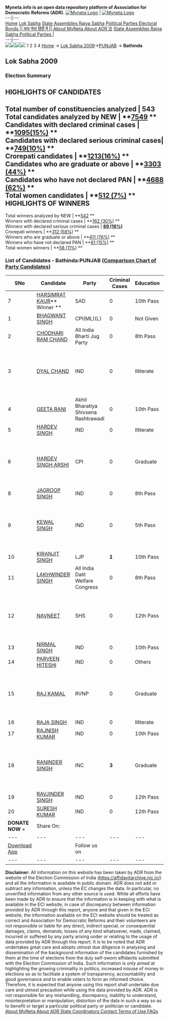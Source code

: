 **Myneta.info is an open data repository platform of Association for Democratic Reforms (ADR).**
[![Myneta Logo](https://www.myneta.info/lib/img/myneta-logo.png)](https://www.myneta.info/) | [![Myneta Logo](https://www.myneta.info/lib/img/adr-logo.png)](https://adrindia.org)  
---|---  
[Home](https://www.myneta.info/) [Lok Sabha](https://www.myneta.info/#ls "Lok Sabha") [ State Assemblies ](https://www.myneta.info/#sa "State Assemblies") [Rajya Sabha](https://www.myneta.info/#rs "Rajya Sabha") [Political Parties ](https://www.myneta.info/party "Political Parties") [ Electoral Bonds ](https://www.myneta.info/electoral_bonds "Electoral Bonds") [ || माय नेता हिंदी में || ](https://translate.google.co.in/translate?prev=hp&hl=en&js=y&u=www.myneta.info&sl=en&tl=hi&history_state0=) [ About MyNeta ](https://adrindia.org/content/about-myneta) [ About ADR ](https://adrindia.org/about-adr/who-we-are) [☰](javascript:void\(0\))
[ State Assemblies ](https://www.myneta.info/#sa "State Assemblies") [ Rajya Sabha ](https://www.myneta.info/#rs "Rajya Sabha") [ Political Parties ](https://www.myneta.info/party "Political Parties")
|   
---|---  
![](https://www.myneta.info/lib/img/banner/banner-1.png)![](https://www.myneta.info/lib/img/banner/banner-2.png)![](https://www.myneta.info/lib/img/banner/banner-3.png)![](https://www.myneta.info/lib/img/banner/banner-4.png)
1  2  3  4 
[Home](https://www.myneta.info/) → [Lok Sabha 2009](https://www.myneta.info/ls2009/)→[PUNJAB](https://www.myneta.info/ls2009/index.php?action=show_constituencies&state_id=19) → **Bathinda**
### 
## Lok Sabha 2009
###  Election Summary 
HIGHLIGHTS OF CANDIDATES  
---  
Total number of constituencies analyzed |  543   
Total candidates analyzed by NEW | **[7549](https://www.myneta.info/ls2009/index.php?action=summary&subAction=candidates_analyzed&sort=candidate#summary) **  
Candidates with declared criminal cases | **[1095(15%)](https://www.myneta.info/ls2009/index.php?action=summary&subAction=crime&sort=candidate#summary) **  
Candidates with declared serious criminal cases| **[749(10%)](https://www.myneta.info/ls2009/index.php?action=summary&subAction=serious_crime&sort=candidate#summary) **  
Crorepati candidates | **[1213(16%)](https://www.myneta.info/ls2009/index.php?action=summary&subAction=crorepati&sort=candidate#summary) **  
Candidates who are graduate or above | **[3303 (44%)](https://www.myneta.info/ls2009/index.php?action=summary&subAction=education&sort=candidate#summary) **  
Candidates who have not declared PAN | **[4688 (62%)](https://www.myneta.info/ls2009/index.php?action=summary&subAction=without_pan&sort=candidate#summary) **  
Total women candidates | **[512 (7%)](https://www.myneta.info/ls2009/index.php?action=summary&subAction=women_candidate&sort=candidate#summary) **  
HIGHLIGHTS OF WINNERS  
---  
Total winners analyzed by NEW | **[542](https://www.myneta.info/ls2009/index.php?action=summary&subAction=winner_analyzed&sort=candidate#summary) **  
Winners with declared criminal cases | **[162 (30%)](https://www.myneta.info/ls2009/index.php?action=summary&subAction=winner_crime&sort=candidate#summary) **  
Winners with declared serious criminal cases | **[89 (16%)](https://www.myneta.info/ls2009/index.php?action=summary&subAction=winner_serious_crime&sort=candidate#summary)**  
Crorepati winners | **[312 (58%)](https://www.myneta.info/ls2009/index.php?action=summary&subAction=winner_crorepati&sort=candidate#summary) **  
Winners who are graduate or above | **[411 (76%)](https://www.myneta.info/ls2009/index.php?action=summary&subAction=winner_education&sort=candidate#summary) **  
Winners who have not declared PAN | **[81 (15%)](https://www.myneta.info/ls2009/index.php?action=summary&subAction=winner_without_pan&sort=candidate#summary) **  
Total women winners | **[58 (11%)](https://www.myneta.info/ls2009/index.php?action=summary&subAction=winner_women&sort=candidate#summary) **  
### List of Candidates - Bathinda:PUNJAB ([Comparison Chart of Party Candidates](https://www.myneta.info/ls2009/comparisonchart.php?constituency_id=388))
SNo | Candidate| Party| Criminal Cases| Education| Age| Total Assets| Liabilities  
---|---|---|---|---|---|---|---  
7  | [HARSIMRAT KAUR](https://www.myneta.info/ls2009/candidate.php?candidate_id=6817)** Winner ** | SAD | 0 | 10th Pass| 42 | Rs 60,31,00,135 ~ 60 Crore+ | Rs 13,800 ~ 13 Thou+  
1  | [BHAGWANT SINGH](https://www.myneta.info/ls2009/candidate.php?candidate_id=6819) | CPI(ML)(L) | 0 | Not Given| 28 | Nil | Rs 15,000 ~ 15 Thou+  
2  | [CHODHARI RAM CHAND](https://www.myneta.info/ls2009/candidate.php?candidate_id=6837) | All India Bharti Jug Party | 0 | 8th Pass| 56 | Rs 2,12,000 ~ 2 Lacs+ | Rs 0 ~   
3  | [DYAL CHAND](https://www.myneta.info/ls2009/candidate.php?candidate_id=6838) | IND | 0 | Illiterate| 49 | ![](https://myneta.info/image_v2.php?myneta_folder=ls2009&candidate_id=6838&col=ta) | ![](https://myneta.info/image_v2.php?myneta_folder=ls2009&candidate_id=6838&col=lia)  
4  | [GEETA RANI](https://www.myneta.info/ls2009/candidate.php?candidate_id=6829) | Akhil Bharatiya Shivsena Rashtrawadi | 0 | 10th Pass| 45 | Rs 1,10,000 ~ 1 Lacs+ | Rs 0 ~   
5  | [HARDEV SINGH](https://www.myneta.info/ls2009/candidate.php?candidate_id=6851) | IND | 0 | Illiterate| 43 | Rs 1,08,800 ~ 1 Lacs+ | Rs 0 ~   
6  | [HARDEV SINGH ARSHI](https://www.myneta.info/ls2009/candidate.php?candidate_id=6813) | CPI | 0 | Graduate| 59 | ![](https://myneta.info/image_v2.php?myneta_folder=ls2009&candidate_id=6813&col=ta) | ![](https://myneta.info/image_v2.php?myneta_folder=ls2009&candidate_id=6813&col=lia)  
8  | [JAGROOP SINGH](https://www.myneta.info/ls2009/candidate.php?candidate_id=6845) | IND | 0 | 8th Pass| 37 | Rs 1,02,600 ~ 1 Lacs+ | Rs 0 ~   
9  | [KEWAL SINGH](https://www.myneta.info/ls2009/candidate.php?candidate_id=6830) | IND | 0 | 5th Pass| 52 | ![](https://myneta.info/image_v2.php?myneta_folder=ls2009&candidate_id=6830&col=ta) | ![](https://myneta.info/image_v2.php?myneta_folder=ls2009&candidate_id=6830&col=lia)  
10  | [KIRANJIT SINGH](https://www.myneta.info/ls2009/candidate.php?candidate_id=6842) | LJP | **1** | 10th Pass| 40 | Rs 74,900 ~ 74 Thou+ | Rs 26,500 ~ 26 Thou+  
11  | [LAKHWINDER SINGH](https://www.myneta.info/ls2009/candidate.php?candidate_id=6840) | All India Dalit Welfare Congress | 0 | 8th Pass| 27 | Rs 10,000 ~ 10 Thou+ | Rs 0 ~   
12  | [NAVNEET](https://www.myneta.info/ls2009/candidate.php?candidate_id=6826) | SHS | 0 | 12th Pass| 38 | ![](https://myneta.info/image_v2.php?myneta_folder=ls2009&candidate_id=6826&col=ta) | ![](https://myneta.info/image_v2.php?myneta_folder=ls2009&candidate_id=6826&col=lia)  
13  | [NIRMAL SINGH](https://www.myneta.info/ls2009/candidate.php?candidate_id=6853) | IND | 0 | 10th Pass| 29 | Rs 20,50,000 ~ 20 Lacs+ | Rs 14,50,000 ~ 14 Lacs+  
14  | [PARVEEN HITESHI](https://www.myneta.info/ls2009/candidate.php?candidate_id=6839) | IND | 0 | Others| 33 | Rs 95,000 ~ 95 Thou+ | Rs 0 ~   
15  | [RAJ KAMAL](https://www.myneta.info/ls2009/candidate.php?candidate_id=6849) | RVNP | 0 | Graduate| 35 | ![](https://myneta.info/image_v2.php?myneta_folder=ls2009&candidate_id=6849&col=ta) | ![](https://myneta.info/image_v2.php?myneta_folder=ls2009&candidate_id=6849&col=lia)  
16  | [RAJA SINGH](https://www.myneta.info/ls2009/candidate.php?candidate_id=6831) | IND | 0 | Illiterate| 50 | Rs 9,31,400 ~ 9 Lacs+ | Rs 0 ~   
17  | [RAJNISH KUMAR](https://www.myneta.info/ls2009/candidate.php?candidate_id=6821) | IND | 0 | 10th Pass| 44 | Rs 1,200 ~ 1 Thou+ | Rs 0 ~   
18  | [RANINDER SINGH](https://www.myneta.info/ls2009/candidate.php?candidate_id=6833) | INC | **3** | Graduate| 41 | ![](https://myneta.info/image_v2.php?myneta_folder=ls2009&candidate_id=6833&col=ta) | ![](https://myneta.info/image_v2.php?myneta_folder=ls2009&candidate_id=6833&col=lia)  
19  | [RAVJINDER SINGH](https://www.myneta.info/ls2009/candidate.php?candidate_id=6843) | IND | 0 | 12th Pass| 32 | Rs 68,459 ~ 68 Thou+ | Rs 0 ~   
20  | [SURESH KUMAR](https://www.myneta.info/ls2009/candidate.php?candidate_id=6852) | IND | 0 | 12th Pass| 63 | Rs 16,30,000 ~ 16 Lacs+ | Rs 5,08,000 ~ 5 Lacs+  
|  **DONATE NOW** × |  Share On:  | [](https://api.whatsapp.com/send?text=https%3A%2F%2Fmyneta.info%2Fpunjab2022%2Findex.php%3Faction%3Dshow_constituencies%26state_id%3D19) | [](https://www.facebook.com/sharer/sharer.php?u=https%3A%2F%2Fmyneta.info%2Fpunjab2022%2Findex.php%3Faction%3Dshow_constituencies%26state_id%3D19) | [](https://twitter.com/share?url=https%3A%2F%2Fmyneta.info%2Fpunjab2022%2Findex.php%3Faction%3Dshow_constituencies%26state_id%3D19)  
---|---|---|---|---  
| [ Download App ](https://play.google.com/store/apps/details?id=com.webrosoft.myneta1&pcampaignid=pcampaignidMKT-Other-global-all-co-prtnr-py-PartBadge-Mar2515-1) | [](https://play.google.com/store/apps/details?id=com.webrosoft.myneta1&pcampaignid=pcampaignidMKT-Other-global-all-co-prtnr-py-PartBadge-Mar2515-1) |  Follow us on  | [](https://www.facebook.com/adrindia.org/) | [](https://twitter.com/adrspeaks) | [](https://groups.google.com/g/national-election-watch?hl=en&pli=1) | [](https://www.instagram.com/adrspeaks/) | [](https://www.youtube.com/user/adrspeaks) | [](https://sharechat.com/profile/adrspeaks)  
---|---|---|---|---|---|---|---|---  
**Disclaimer:** All information on this website has been taken by ADR from the website of the Election Commission of India (https://affidavitarchive.nic.in/) and all the information is available in public domain. ADR does not add or subtract any information, unless the EC changes the data. In particular, no unverified information from any other source is used. While all efforts have been made by ADR to ensure that the information is in keeping with what is available in the ECI website, in case of discrepancy between information provided by ADR through this report, anyone and that given in the ECI website, the information available on the ECI website should be treated as correct and Association for Democratic Reforms and their volunteers are not responsible or liable for any direct, indirect special, or consequential damages, claims, demands, losses of any kind whatsoever, made, claimed, incurred or suffered by any party arising under or relating to the usage of data provided by ADR through this report. It is to be noted that ADR undertakes great care and adopts utmost due diligence in analysing and dissemination of the background information of the candidates furnished by them at the time of elections from the duly self-sworn affidavits submitted with the Election Commission of India. Such information is only aimed at highlighting the growing criminality in politics, increased misuse of money in elections so as to facilitate a system of transparency, accountability and good governance and to enable voters to form an informed choice. Therefore, it is expected that anyone using this report shall undertake due care and utmost precaution while using the data provided by ADR. ADR is not responsible for any mishandling, discrepancy, inability to understand, misinterpretation or manipulation, distortion of the data in such a way so as to benefit or target a particular political party or politician or candidate. 
[ About MyNeta ](https://adrindia.org/content/about-myneta) [ About ADR ](https://adrindia.org/about-adr/who-we-are) [ State Coordinators ](https://adrindia.org/about-adr/state-coordinators) [ Contact ](https://adrindia.org/contact-us) [ Terms of Use ](https://adrindia.org/content/adr-terms-use) [ FAQs ](https://adrindia.org/content/faqs)
